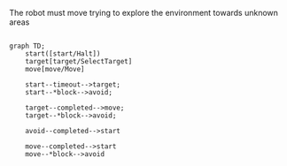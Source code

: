 
The robot must move trying to explore the environment towards unknown areas

```mermaid

graph TD;
    start([start/Halt])
    target[target/SelectTarget]
    move[move/Move]
    
    start--timeout-->target;
    start--*block-->avoid;

    target--completed-->move;
    target--*block-->avoid;
    
    avoid--completed-->start
    
    move--completed-->start
    move--*block-->avoid

```